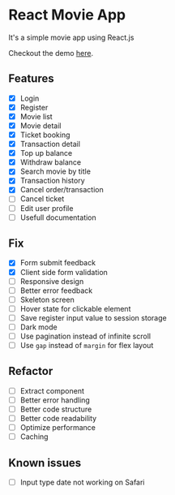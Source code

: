 # React Movie App

It's a simple movie app using React.js

Checkout the demo [here](https://seacinema.vercel.app/).

## Features

- [x] Login
- [x] Register
- [x] Movie list
- [x] Movie detail
- [x] Ticket booking
- [x] Transaction detail
- [x] Top up balance
- [x] Withdraw balance
- [x] Search movie by title
- [x] Transaction history
- [x] Cancel order/transaction
- [ ] Cancel ticket
- [ ] Edit user profile
- [ ] Usefull documentation

## Fix

- [x] Form submit feedback
- [x] Client side form validation
- [ ] Responsive design
- [ ] Better error feedback
- [ ] Skeleton screen
- [ ] Hover state for clickable element
- [ ] Save register input value to session storage
- [ ] Dark mode
- [ ] Use pagination instead of infinite scroll
- [ ] Use `gap` instead of `margin` for flex layout

## Refactor

- [ ] Extract component
- [ ] Better error handling
- [ ] Better code structure
- [ ] Better code readability
- [ ] Optimize performance
- [ ] Caching

## Known issues

- [ ] Input type date not working on Safari
